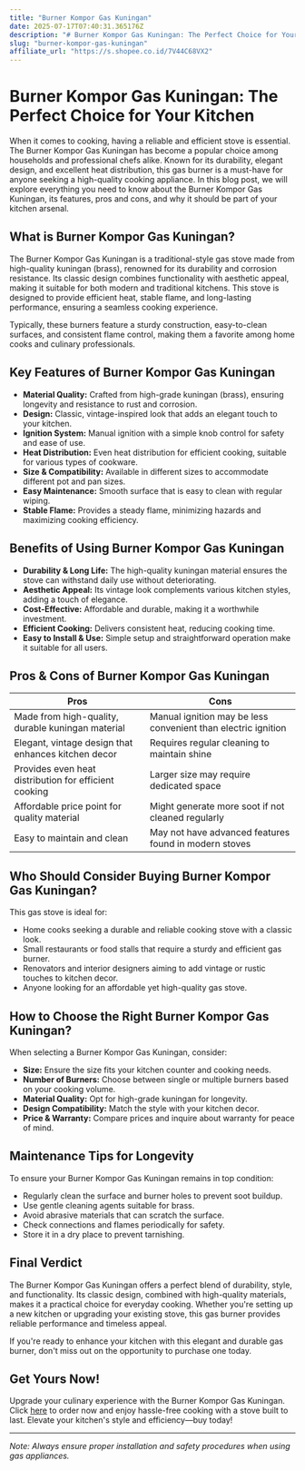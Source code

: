 ```yaml
---
title: "Burner Kompor Gas Kuningan"
date: 2025-07-17T07:40:31.365176Z
description: "# Burner Kompor Gas Kuningan: The Perfect Choice for Your Kitchen..."
slug: "burner-kompor-gas-kuningan"
affiliate_url: "https://s.shopee.co.id/7V44C68VX2"
---
```

# Burner Kompor Gas Kuningan: The Perfect Choice for Your Kitchen

When it comes to cooking, having a reliable and efficient stove is essential. The Burner Kompor Gas Kuningan has become a popular choice among households and professional chefs alike. Known for its durability, elegant design, and excellent heat distribution, this gas burner is a must-have for anyone seeking a high-quality cooking appliance. In this blog post, we will explore everything you need to know about the Burner Kompor Gas Kuningan, its features, pros and cons, and why it should be part of your kitchen arsenal.

## What is Burner Kompor Gas Kuningan?

The Burner Kompor Gas Kuningan is a traditional-style gas stove made from high-quality kuningan (brass), renowned for its durability and corrosion resistance. Its classic design combines functionality with aesthetic appeal, making it suitable for both modern and traditional kitchens. This stove is designed to provide efficient heat, stable flame, and long-lasting performance, ensuring a seamless cooking experience.

Typically, these burners feature a sturdy construction, easy-to-clean surfaces, and consistent flame control, making them a favorite among home cooks and culinary professionals.

## Key Features of Burner Kompor Gas Kuningan

- **Material Quality:** Crafted from high-grade kuningan (brass), ensuring longevity and resistance to rust and corrosion.
- **Design:** Classic, vintage-inspired look that adds an elegant touch to your kitchen.
- **Ignition System:** Manual ignition with a simple knob control for safety and ease of use.
- **Heat Distribution:** Even heat distribution for efficient cooking, suitable for various types of cookware.
- **Size & Compatibility:** Available in different sizes to accommodate different pot and pan sizes.
- **Easy Maintenance:** Smooth surface that is easy to clean with regular wiping.
- **Stable Flame:** Provides a steady flame, minimizing hazards and maximizing cooking efficiency.

## Benefits of Using Burner Kompor Gas Kuningan

- **Durability & Long Life:** The high-quality kuningan material ensures the stove can withstand daily use without deteriorating.
- **Aesthetic Appeal:** Its vintage look complements various kitchen styles, adding a touch of elegance.
- **Cost-Effective:** Affordable and durable, making it a worthwhile investment.
- **Efficient Cooking:** Delivers consistent heat, reducing cooking time.
- **Easy to Install & Use:** Simple setup and straightforward operation make it suitable for all users.

## Pros & Cons of Burner Kompor Gas Kuningan

| Pros                                              | Cons                                              |
|---------------------------------------------------|---------------------------------------------------|
| Made from high-quality, durable kuningan material | Manual ignition may be less convenient than electric ignition |
| Elegant, vintage design that enhances kitchen decor | Requires regular cleaning to maintain shine     |
| Provides even heat distribution for efficient cooking | Larger size may require dedicated space        |
| Affordable price point for quality material      | Might generate more soot if not cleaned regularly |
| Easy to maintain and clean                      | May not have advanced features found in modern stoves |

## Who Should Consider Buying Burner Kompor Gas Kuningan?

This gas stove is ideal for:
- Home cooks seeking a durable and reliable cooking stove with a classic look.
- Small restaurants or food stalls that require a sturdy and efficient gas burner.
- Renovators and interior designers aiming to add vintage or rustic touches to kitchen decor.
- Anyone looking for an affordable yet high-quality gas stove.

## How to Choose the Right Burner Kompor Gas Kuningan?

When selecting a Burner Kompor Gas Kuningan, consider:
- **Size:** Ensure the size fits your kitchen counter and cooking needs.
- **Number of Burners:** Choose between single or multiple burners based on your cooking volume.
- **Material Quality:** Opt for high-grade kuningan for longevity.
- **Design Compatibility:** Match the style with your kitchen decor.
- **Price & Warranty:** Compare prices and inquire about warranty for peace of mind.

## Maintenance Tips for Longevity

To ensure your Burner Kompor Gas Kuningan remains in top condition:
- Regularly clean the surface and burner holes to prevent soot buildup.
- Use gentle cleaning agents suitable for brass.
- Avoid abrasive materials that can scratch the surface.
- Check connections and flames periodically for safety.
- Store it in a dry place to prevent tarnishing.

## Final Verdict

The Burner Kompor Gas Kuningan offers a perfect blend of durability, style, and functionality. Its classic design, combined with high-quality materials, makes it a practical choice for everyday cooking. Whether you're setting up a new kitchen or upgrading your existing stove, this gas burner provides reliable performance and timeless appeal.

If you're ready to enhance your kitchen with this elegant and durable gas burner, don't miss out on the opportunity to purchase one today.

## Get Yours Now!

Upgrade your culinary experience with the Burner Kompor Gas Kuningan. Click [here](https://s.shopee.co.id/7V44C68VX2) to order now and enjoy hassle-free cooking with a stove built to last. Elevate your kitchen's style and efficiency—buy today!

---

*Note: Always ensure proper installation and safety procedures when using gas appliances.*